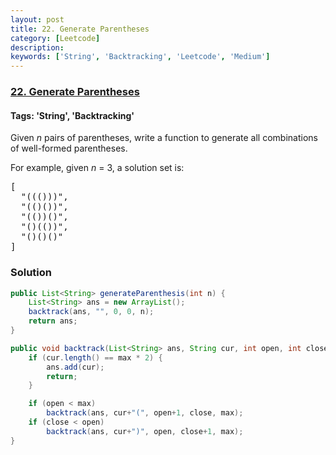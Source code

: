 ```yaml
---
layout: post
title: 22. Generate Parentheses
category: [Leetcode]
description: 
keywords: ['String', 'Backtracking', 'Leetcode', 'Medium']
---
```

### [22. Generate Parentheses](https://leetcode.com/problems/generate-parentheses)

#### Tags: 'String', 'Backtracking'

<div class="content__u3I1 question-content__JfgR"><div><p>
Given <i>n</i> pairs of parentheses, write a function to generate all combinations of well-formed parentheses.
</p>
<p>
For example, given <i>n</i> = 3, a solution set is:
</p>
<pre>[
  "((()))",
  "(()())",
  "(())()",
  "()(())",
  "()()()"
]
</pre></div></div>

### Solution
```java
public List<String> generateParenthesis(int n) {
    List<String> ans = new ArrayList();
    backtrack(ans, "", 0, 0, n);
    return ans;
}

public void backtrack(List<String> ans, String cur, int open, int close, int max){
    if (cur.length() == max * 2) {
        ans.add(cur);
        return;
    }

    if (open < max)
        backtrack(ans, cur+"(", open+1, close, max);
    if (close < open)
        backtrack(ans, cur+")", open, close+1, max);
}
```